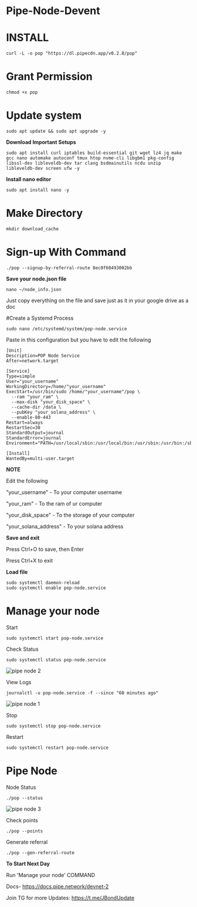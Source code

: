 # Pipe-Node-Devent

# INSTALL
```
curl -L -o pop "https://dl.pipecdn.app/v0.2.8/pop"
```
# Grant Permission
```
chmod +x pop
```
# Update system
```
sudo apt update && sudo apt upgrade -y
```
**Download Important Setups**
```
sudo apt install curl iptables build-essential git wget lz4 jq make gcc nano automake autoconf tmux htop nvme-cli libgbm1 pkg-config libssl-dev libleveldb-dev tar clang bsdmainutils ncdu unzip libleveldb-dev screen ufw -y
```
**Install nano editor**
```
sudo apt install nano -y
```
# Make Directory
```
mkdir download_cache
```
# Sign-up With Command
```
./pop --signup-by-referral-route 8ec0f60493002bb
```
**Save your node.json file**
```
nano ~/node_info.json
```
Just copy everything on the file and save just as it in your google drive as a doc

#Create a Systemd Process
```
sudo nano /etc/systemd/system/pop-node.service
```
Paste in this configuration but you have to edit the following
```
[Unit]
Description=POP Node Service
After=network.target

[Service]
Type=simple
User="your_username"
WorkingDirectory=/home/"your_username"
ExecStart=/usr/bin/sudo /home/"your_username"/pop \
  --ram "your_ram" \
  --max-disk "your_disk_space" \
  --cache-dir /data \
  --pubKey "your_solana_address" \
  --enable-80-443
Restart=always
RestartSec=30
StandardOutput=journal
StandardError=journal
Environment="PATH=/usr/local/sbin:/usr/local/bin:/usr/sbin:/usr/bin:/sbin:/bin"

[Install]
WantedBy=multi-user.target
```
**NOTE**

Edit the following 

"your_username" - To your computer username

"your_ram" - To the ram of ur computer

"your_disk_space" - To the storage of your computer

"your_solana_address" - To your solana address

**Save and exit**

Press Ctrl+O to save, then Enter

Press Ctrl+X to exit

**Load file**
```
sudo systemctl daemon-reload
sudo systemctl enable pop-node.service
```

# Manage your node
Start
```
sudo systemctl start pop-node.service
```
Check Status
```
sudo systemctl status pop-node.service
```
![pipe node 2](https://github.com/user-attachments/assets/477755b0-ede1-4826-9cfd-c6fd262a200e)

View Logs
```
journalctl -u pop-node.service -f --since "60 minutes ago"
```
![pipe node 1](https://github.com/user-attachments/assets/7d30b841-1714-4cb2-b66f-6254bd90ba91)

Stop
```
sudo systemctl stop pop-node.service
```
Restart
```
sudo systemctl restart pop-node.service
```
# Pipe Node
Node Status
```
./pop --status
```
![pipe node 3](https://github.com/user-attachments/assets/f6dd006c-91d3-4319-8312-1b251998f616)

Check points
```
./pop --points
```
Generate referral
```
./pop --gen-referral-route
```
**To Start Next Day**

Run 'Manage your node' COMMAND

Docs- https://docs.pipe.network/devnet-2

Join TG for more Updates: https://t.me/JBondUpdate
